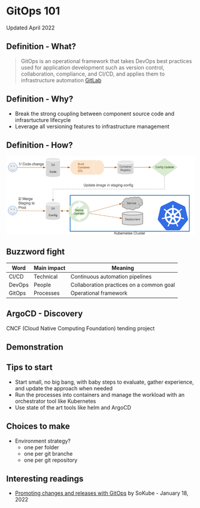 <!--
theme: default
-->

# GitOps 101

Updated April 2022

## Definition - What?

> GitOps is an operational framework that takes DevOps best practices used for application development such as version control, collaboration, compliance, and CI/CD,
and applies them to infrastructure automation [GitLab](https://about.gitlab.com/topics/gitops/)

## Definition - Why?

* Break the strong coupling between component source code and infrasrtucture lifecycle
* Leverage all versioning features to infrastructure management

## Definition - How?

[![GitOps CD pipeline by WeaveWorks](./img/weaveworks-gitops_cd_pipeline.jpg)](https://www.weave.works/blog/gitops-high-velocity-cicd-for-kubernetes)

## Buzzword fight

Word | Main impact | Meaning
---- | ----------- | -------
CI/CD | Technical | Continuous automation pipelines
DevOps | People | Collaboration practices on a common goal
GitOps | Processes | Operational framework

## ArgoCD - Discovery

CNCF (Cloud Native Computing Foundation) tending project

## Demonstration

## Tips to start

* Start small, no big bang, with baby steps to evaluate, gather experience, and update the approach when needed
* Run the processes into containers and manage the workload with an orchestrator tool like Kubernetes
* Use state of the art tools like helm and ArgoCD

## Choices to make

* Environment strategy?
  * one per folder
  * one per git branche
  * one per git repository

## Interesting readings

* [Promoting changes and releases with GitOps](https://en.sokube.ch/post/promoting-changes-and-releases-with-gitops) by SoKube - January 18, 2022
